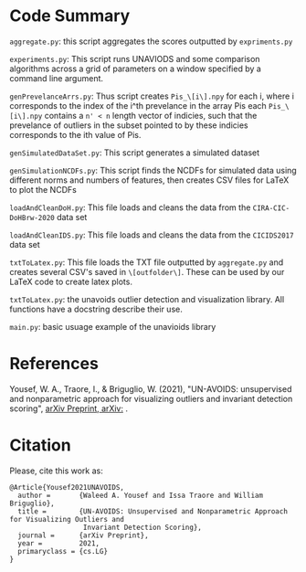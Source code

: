 # Code Summary #
`aggregate.py`: this script aggregates the scores outputted by `expriments.py`

`experiments.py`: This script runs UNAVIODS and some comparison algorithms across a grid of parameters on a window specified by a command line argument.

`genPrevelanceArrs.py`: Thus script creates `Pis_\[i\].npy` for each i, where i corresponds to the index of the i^th prevelance in the array Pis each `Pis_\[i\].npy` contains a `n' < n` length vector of indicies, such that the prevelance of outliers in the subset pointed to by these indicies corresponds to the ith value of Pis.

`genSimulatedDataSet.py`: This script generates a simulated dataset

`genSimulationNCDFs.py`: This script finds the NCDFs for simulated data using different norms and numbers of features, then creates CSV files for LaTeX to plot the NCDFs

`loadAndCleanDoH.py`: This file loads and cleans the data from the `CIRA-CIC-DoHBrw-2020` data set

`loadAndCleanIDS.py`: This file loads and cleans the data from the `CICIDS2017` data set

`txtToLatex.py`: This file loads the TXT file outputted by `aggregate.py` and creates several CSV's saved in `\[outfolder\]`. These can be used by our LaTeX code to create latex plots.

`txtToLatex.py`: the unavoids outlier detection and visualization library. All functions have a docstring describe their use.

`main.py`: basic usuage example of the unavioids library

# References #
Yousef, W. A., Traore, I., & Briguglio, W. (2021), "UN-AVOIDS: unsupervised and nonparametric
approach for visualizing outliers and invariant detection scoring", [arXiv Preprint, arXiv:]() .

# Citation #
Please, cite this work as:

```
@Article{Yousef2021UNAVOIDS,
  author =       {Waleed A. Yousef and Issa Traore and William Briguglio},
  title =        {UN-AVOIDS: Unsupervised and Nonparametric Approach for Visualizing Outliers and
                  Invariant Detection Scoring},
  journal =      {arXiv Preprint},
  year =         2021,
  primaryclass = {cs.LG}
}
```
